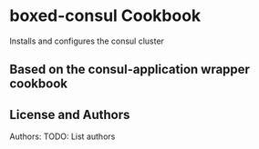 boxed-consul Cookbook
=====================
Installs and configures the consul cluster


Based on the consul-application wrapper cookbook
-------------------

License and Authors
-------------------
Authors: TODO: List authors
